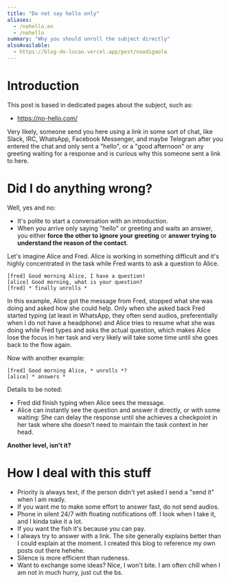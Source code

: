 ```yaml
---
title: "Do not say hello only"
aliases:
  - /nohello.en
  - /nohello
summary: "Why you should unroll the subject directly"
alsoAvailable:
  - https://blog-do-lucao.vercel.app/post/naodigaola
---
```


# Introduction

This post is based in dedicated pages about the subject, such as:

- https://no-hello.com/

Very likely, someone send you here using a link in some sort of chat, like Slack, IRC, WhatsApp, Facebook Messenger, and maybe Telegram
after you entered the chat and only sent a "hello", or a "good afternoon" or any greeting waiting for a response and is curious why
this someone sent a link to here.

# Did I do anything wrong?

Well, yes and no:

- It's polite to start a conversation with an introduction.
- When you arrive only saying "hello" or greeting and waits an answer, you either **force the other to ignore your greeting** or
**answer trying to understand the reason of the contact**.


Let's imagine Alice and Fred. Alice is working in something difficult and it's highly concentrated in the task while Fred wants
to ask a question to Alice.

```
[fred] Good morning Alice, I have a question!
[alice] Good morning, what is your question?
[fred] * finally unrolls *
```

In this example, Alice got the message from Fred, stopped what she was doing and asked how she could help. Only when she asked 
back Fred started typing (at least in WhatsApp, they often send audios, preferentially when I do not have a headphone)
and Alice tries to resume what she was doing while Fred types and asks the actual question, which makes Alice lose the focus in
her task and very likely will take some time until she goes back to the flow again.

Now with another example:

```
[fred] Good morning Alice, * unrolls *?
[alice] * answers *
```

Details to be noted:

- Fred did finish typing when Alice sees the message.
- Alice can instantly see the question and answer it directly, or with some waiting: She can delay the response until she
achieves a checkpoint in her task where she doesn't need to maintain the task context in her head.

**Another level, isn't it?**

# How I deal with this stuff

- Priority is always text, if the person didn't yet asked I send a "send it" when I am ready.
- If you want me to make some effort to answer fast, do not send audios.
- Phone in silent 24/7 with floating notifications off. I look when I take it, and I kinda take it a lot.
- If you want the fish it's because you can pay.
- I always try to answer with a link. The site generally explains better than I could explain at the moment. I created
this blog to reference my own posts out there hehehe.
- Silence is more efficient than rudeness.
- Want to exchange some ideas? Nice, I won't bite. I am often chill when I am not in much hurry, just cut the bs. 

